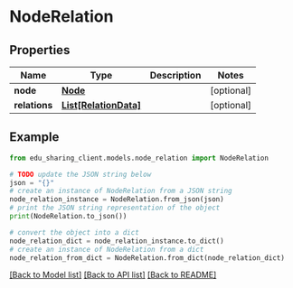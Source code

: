 # NodeRelation


## Properties

Name | Type | Description | Notes
------------ | ------------- | ------------- | -------------
**node** | [**Node**](Node.md) |  | [optional] 
**relations** | [**List[RelationData]**](RelationData.md) |  | [optional] 

## Example

```python
from edu_sharing_client.models.node_relation import NodeRelation

# TODO update the JSON string below
json = "{}"
# create an instance of NodeRelation from a JSON string
node_relation_instance = NodeRelation.from_json(json)
# print the JSON string representation of the object
print(NodeRelation.to_json())

# convert the object into a dict
node_relation_dict = node_relation_instance.to_dict()
# create an instance of NodeRelation from a dict
node_relation_from_dict = NodeRelation.from_dict(node_relation_dict)
```
[[Back to Model list]](../README.md#documentation-for-models) [[Back to API list]](../README.md#documentation-for-api-endpoints) [[Back to README]](../README.md)


